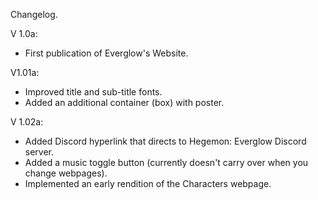 Changelog.

V 1.0a:
- First publication of Everglow's Website.

V1.01a:
- Improved title and sub-title fonts.
- Added an additional container (box) with poster.

V 1.02a:
- Added Discord hyperlink that directs to Hegemon: Everglow Discord server.
- Added a music toggle button (currently doesn't carry over when you change webpages).
- Implemented an early rendition of the Characters webpage.
